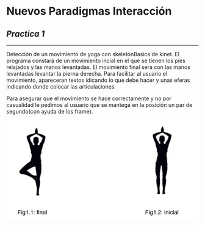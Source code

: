 # Nuevos Paradigmas Interacción


## *Practica 1*
---------------

Detección de un movimiento de yoga con skeletonBasics de kinet. 
El programa constará de un movimiento incial en el que se tienen los pies 
relajados y las manos levantadas. El movimiento final será con las manos levantadas 
levantar la pierna derecha. Para facilitar al usuario  el movimiento, apareceran 
textos idicando lo que debe hacer y unas eferas indicando donde colocar las 
articulaciones. 

Para asegurar que el movimiento se hace correctamente y no por casualidad le pedimos
al usuario que se mantega en la posición un par de segundo(con ayuda de los frame).

![Captura 1](images/posicionP1.PNG)






